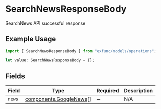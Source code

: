 # SearchNewsResponseBody

SearchNews API successful response

## Example Usage

```typescript
import { SearchNewsResponseBody } from "exfunc/models/operations";

let value: SearchNewsResponseBody = {};
```

## Fields

| Field                                                            | Type                                                             | Required                                                         | Description                                                      |
| ---------------------------------------------------------------- | ---------------------------------------------------------------- | ---------------------------------------------------------------- | ---------------------------------------------------------------- |
| `news`                                                           | [components.GoogleNews](../../models/components/googlenews.md)[] | :heavy_minus_sign:                                               | N/A                                                              |